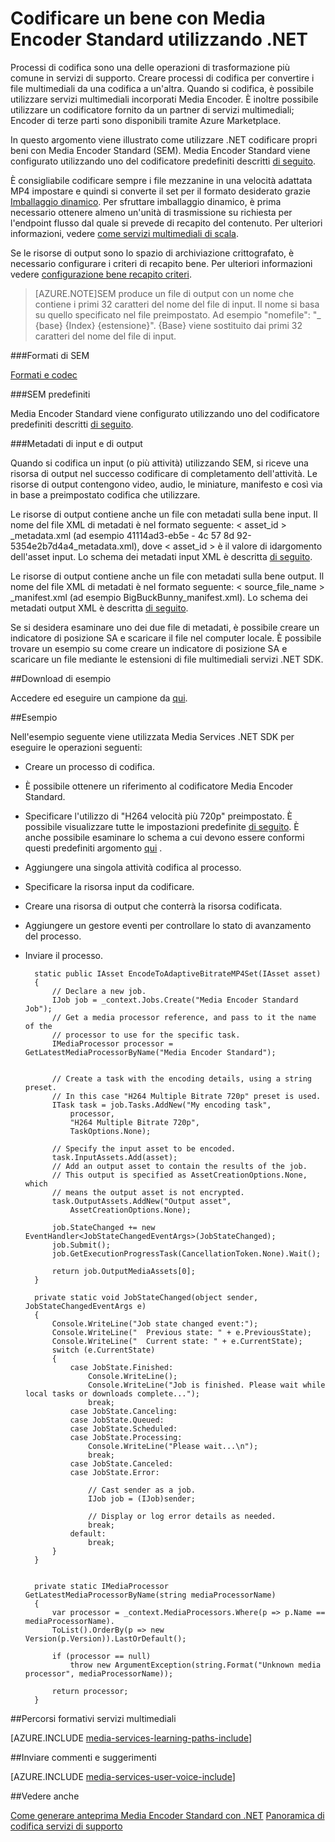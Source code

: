 <properties 
    pageTitle="Codificare un bene con Media Encoder Standard utilizzando .NET | Microsoft Azure" 
    description="In questo argomento viene illustrato come utilizzare .NET per la codifica di un bene mediante Media Encoder Strandard." 
    services="media-services" 
    documentationCenter="" 
    authors="juliako" 
    manager="erikre" 
    editor=""/>

<tags 
    ms.service="media-services" 
    ms.workload="media" 
    ms.tgt_pltfrm="na" 
    ms.devlang="na" 
    ms.topic="article" 
    ms.date="09/19/2016"
    ms.author="juliako;anilmur"/>


# <a name="encode-an-asset-with-media-encoder-standard-using-net"></a>Codificare un bene con Media Encoder Standard utilizzando .NET

Processi di codifica sono una delle operazioni di trasformazione più comune in servizi di supporto. Creare processi di codifica per convertire i file multimediali da una codifica a un'altra. Quando si codifica, è possibile utilizzare servizi multimediali incorporati Media Encoder. È inoltre possibile utilizzare un codificatore fornito da un partner di servizi multimediali; Encoder di terze parti sono disponibili tramite Azure Marketplace. 

In questo argomento viene illustrato come utilizzare .NET codificare propri beni con Media Encoder Standard (SEM). Media Encoder Standard viene configurato utilizzando uno del codificatore predefiniti descritti [di seguito](http://go.microsoft.com/fwlink/?linkid=618336&clcid=0x409).

È consigliabile codificare sempre i file mezzanine in una velocità adattata MP4 impostare e quindi si converte il set per il formato desiderato grazie [Imballaggio dinamico](media-services-dynamic-packaging-overview.md). Per sfruttare imballaggio dinamico, è prima necessario ottenere almeno un'unità di trasmissione su richiesta per l'endpoint flusso dal quale si prevede di recapito del contenuto. Per ulteriori informazioni, vedere [come servizi multimediali di scala](media-services-portal-manage-streaming-endpoints.md).

Se le risorse di output sono lo spazio di archiviazione crittografato, è necessario configurare i criteri di recapito bene. Per ulteriori informazioni vedere [configurazione bene recapito criteri](media-services-dotnet-configure-asset-delivery-policy.md).

>[AZURE.NOTE]SEM produce un file di output con un nome che contiene i primi 32 caratteri del nome del file di input. Il nome si basa su quello specificato nel file preimpostato. Ad esempio "nomefile": "_ {base} {Index} {estensione}". {Base} viene sostituito dai primi 32 caratteri del nome del file di input.

###<a name="mes-formats"></a>Formati di SEM

[Formati e codec](media-services-media-encoder-standard-formats.md)

###<a name="mes-presets"></a>SEM predefiniti

Media Encoder Standard viene configurato utilizzando uno del codificatore predefiniti descritti [di seguito](http://go.microsoft.com/fwlink/?linkid=618336&clcid=0x409).

###<a name="input-and-output-metadata"></a>Metadati di input e di output

Quando si codifica un input (o più attività) utilizzando SEM, si riceve una risorsa di output nel successo codificare di completamento dell'attività. Le risorse di output contengono video, audio, le miniature, manifesto e così via in base a preimpostato codifica che utilizzare.

Le risorse di output contiene anche un file con metadati sulla bene input. Il nome del file XML di metadati è nel formato seguente: < asset_id > _metadata.xml (ad esempio 41114ad3-eb5e - 4c 57 8d 92-5354e2b7d4a4_metadata.xml), dove < asset_id > è il valore di idargomento dell'asset input. Lo schema dei metadati input XML è descritta [di seguito](http://msdn.microsoft.com/library/azure/dn783120.aspx).

Le risorse di output contiene anche un file con metadati sulla bene output. Il nome del file XML di metadati è nel formato seguente: < source_file_name > _manifest.xml (ad esempio BigBuckBunny_manifest.xml). Lo schema dei metadati output XML è descritta [di seguito](http://msdn.microsoft.com/library/azure/dn783217.aspx).

Se si desidera esaminare uno dei due file di metadati, è possibile creare un indicatore di posizione SA e scaricare il file nel computer locale. È possibile trovare un esempio su come creare un indicatore di posizione SA e scaricare un file mediante le estensioni di file multimediali servizi .NET SDK.

##<a name="download-sample"></a>Download di esempio

Accedere ed eseguire un campione da [qui](https://azure.microsoft.com/documentation/samples/media-services-dotnet-on-demand-encoding-with-media-encoder-standard/).

##<a name="example"></a>Esempio

Nell'esempio seguente viene utilizzata Media Services .NET SDK per eseguire le operazioni seguenti:

- Creare un processo di codifica.
- È possibile ottenere un riferimento al codificatore Media Encoder Standard.
- Specificare l'utilizzo di "H264 velocità più 720p" preimpostato. È possibile visualizzare tutte le impostazioni predefinite [di seguito](http://go.microsoft.com/fwlink/?linkid=618336&clcid=0x409). È anche possibile esaminare lo schema a cui devono essere conformi questi predefiniti argomento [qui](https://msdn.microsoft.com/library/mt269962.aspx) .
- Aggiungere una singola attività codifica al processo. 
- Specificare la risorsa input da codificare.
- Creare una risorsa di output che conterrà la risorsa codificata.
- Aggiungere un gestore eventi per controllare lo stato di avanzamento del processo.
- Inviare il processo.
        
        static public IAsset EncodeToAdaptiveBitrateMP4Set(IAsset asset)
        {
            // Declare a new job.
            IJob job = _context.Jobs.Create("Media Encoder Standard Job");
            // Get a media processor reference, and pass to it the name of the 
            // processor to use for the specific task.
            IMediaProcessor processor = GetLatestMediaProcessorByName("Media Encoder Standard");
        

            // Create a task with the encoding details, using a string preset.
            // In this case "H264 Multiple Bitrate 720p" preset is used.
            ITask task = job.Tasks.AddNew("My encoding task",
                processor,
                "H264 Multiple Bitrate 720p",
                TaskOptions.None);
        
            // Specify the input asset to be encoded.
            task.InputAssets.Add(asset);
            // Add an output asset to contain the results of the job. 
            // This output is specified as AssetCreationOptions.None, which 
            // means the output asset is not encrypted. 
            task.OutputAssets.AddNew("Output asset",
                AssetCreationOptions.None);
        
            job.StateChanged += new EventHandler<JobStateChangedEventArgs>(JobStateChanged);
            job.Submit();
            job.GetExecutionProgressTask(CancellationToken.None).Wait();
        
            return job.OutputMediaAssets[0];
        }
        
        private static void JobStateChanged(object sender, JobStateChangedEventArgs e)
        {
            Console.WriteLine("Job state changed event:");
            Console.WriteLine("  Previous state: " + e.PreviousState);
            Console.WriteLine("  Current state: " + e.CurrentState);
            switch (e.CurrentState)
            {
                case JobState.Finished:
                    Console.WriteLine();
                    Console.WriteLine("Job is finished. Please wait while local tasks or downloads complete...");
                    break;
                case JobState.Canceling:
                case JobState.Queued:
                case JobState.Scheduled:
                case JobState.Processing:
                    Console.WriteLine("Please wait...\n");
                    break;
                case JobState.Canceled:
                case JobState.Error:
        
                    // Cast sender as a job.
                    IJob job = (IJob)sender;
        
                    // Display or log error details as needed.
                    break;
                default:
                    break;
            }
        }
        
        
        private static IMediaProcessor GetLatestMediaProcessorByName(string mediaProcessorName)
        {
            var processor = _context.MediaProcessors.Where(p => p.Name == mediaProcessorName).
            ToList().OrderBy(p => new Version(p.Version)).LastOrDefault();
        
            if (processor == null)
                throw new ArgumentException(string.Format("Unknown media processor", mediaProcessorName));
        
            return processor;
        }


##<a name="media-services-learning-paths"></a>Percorsi formativi servizi multimediali

[AZURE.INCLUDE [media-services-learning-paths-include](../../includes/media-services-learning-paths-include.md)]

##<a name="provide-feedback"></a>Inviare commenti e suggerimenti

[AZURE.INCLUDE [media-services-user-voice-include](../../includes/media-services-user-voice-include.md)]

##<a name="see-also"></a>Vedere anche 

[Come generare anteprima Media Encoder Standard con .NET](media-services-dotnet-generate-thumbnail-with-mes.md)
[Panoramica di codifica servizi di supporto](media-services-encode-asset.md)
